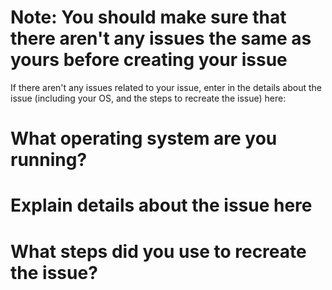 # Note: You should make sure that there aren't any issues the same as yours before creating your issue
If there aren't any issues related to your issue, enter in the details about the issue (including your OS, and the steps to recreate the issue) here:

# What operating system are you running?

# Explain details about the issue here

# What steps did you use to recreate the issue?
